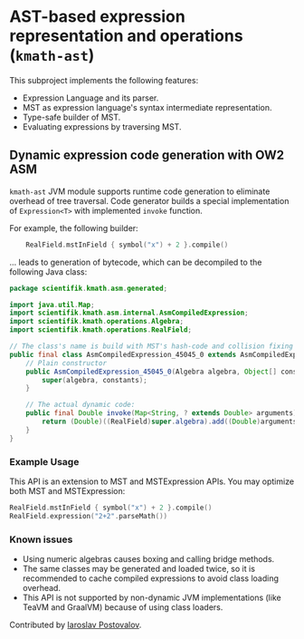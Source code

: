 # AST-based expression representation and operations (`kmath-ast`)

This subproject implements the following features:

- Expression Language and its parser.
- MST as expression language's syntax intermediate representation.
- Type-safe builder of MST.
- Evaluating expressions by traversing MST.

## Dynamic expression code generation with OW2 ASM

`kmath-ast` JVM module supports runtime code generation to eliminate overhead of tree traversal. Code generator builds 
a special implementation of `Expression<T>` with implemented `invoke` function. 

For example, the following builder: 

```kotlin
    RealField.mstInField { symbol("x") + 2 }.compile()
``` 

… leads to generation of bytecode, which can be decompiled to the following Java class: 

```java
package scientifik.kmath.asm.generated;

import java.util.Map;
import scientifik.kmath.asm.internal.AsmCompiledExpression;
import scientifik.kmath.operations.Algebra;
import scientifik.kmath.operations.RealField;

// The class's name is build with MST's hash-code and collision fixing number. 
public final class AsmCompiledExpression_45045_0 extends AsmCompiledExpression<Double> {
    // Plain constructor
    public AsmCompiledExpression_45045_0(Algebra algebra, Object[] constants) {
        super(algebra, constants);
    }

    // The actual dynamic code: 
    public final Double invoke(Map<String, ? extends Double> arguments) {
        return (Double)((RealField)super.algebra).add((Double)arguments.get("x"), (Double)2.0D);
    }
}
```

### Example Usage

This API is an extension to MST and MSTExpression APIs. You may optimize both MST and MSTExpression: 

```kotlin
RealField.mstInField { symbol("x") + 2 }.compile()
RealField.expression("2+2".parseMath())
```

### Known issues

- Using numeric algebras causes boxing and calling bridge methods. 
- The same classes may be generated and loaded twice, so it is recommended to cache compiled expressions to avoid
class loading overhead. 
- This API is not supported by non-dynamic JVM implementations (like TeaVM and GraalVM) because of using class loaders.

Contributed by [Iaroslav Postovalov](https://github.com/CommanderTvis).
